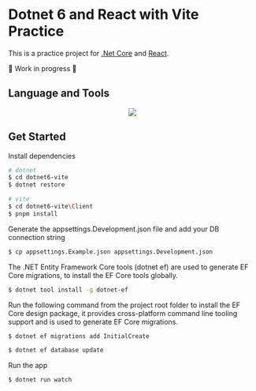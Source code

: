 ﻿#  Dotnet 6 and React with Vite Practice

This is a practice project for [.Net Core](https://dotnet.microsoft.com/) and [React](https://reactjs.org/).

🚧 Work in progress 🚧

## Language and Tools

<div align="center">
  <img src="https://skillicons.dev/icons?i=ts,cs,vite,react,dotnet,postgres" />
</div>

## Get Started

Install dependencies

```bash
# dotnet
$ cd dotnet6-vite
$ dotnet restore

# vite
$ cd dotnet6-vite\Client
$ pnpm install 
```

Generate the appsettings.Development.json file and add your DB connection string

```bash
$ cp appsettings.Example.json appsettings.Development.json
```

The .NET Entity Framework Core tools (dotnet ef) are used to generate EF Core migrations, to install the EF Core tools globally.

```bash
$ dotnet tool install -g dotnet-ef
```

Run the following command from the project root folder to install the EF Core design package, it provides cross-platform command line tooling support and is used to generate EF Core migrations.

```bash
$ dotnet ef migrations add InitialCreate

$ dotnet ef database update
```

Run the app

```bash
$ dotnet run watch
```